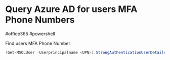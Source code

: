 # Query Azure AD for users MFA Phone Numbers
#office365 #powershell 

Find users MFA Phone Number

```powershell
(Get-MSOLUser -Userprincipalname <UPN>).StrongAuthenticationUserDetails.PhoneNumber
```
